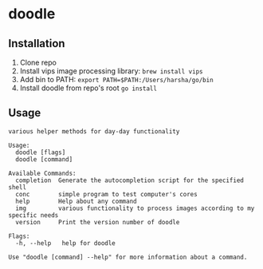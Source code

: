 # doodle

## Installation

1. Clone repo
2. Install vips image processing library: `brew install vips`
3. Add bin to PATH: `export PATH=$PATH:/Users/harsha/go/bin`
4. Install doodle from repo's root `go install`

## Usage

```
various helper methods for day-day functionality

Usage:
  doodle [flags]
  doodle [command]

Available Commands:
  completion  Generate the autocompletion script for the specified shell
  conc        simple program to test computer's cores
  help        Help about any command
  img         various functionality to process images according to my specific needs
  version     Print the version number of doodle

Flags:
  -h, --help   help for doodle

Use "doodle [command] --help" for more information about a command.
```
